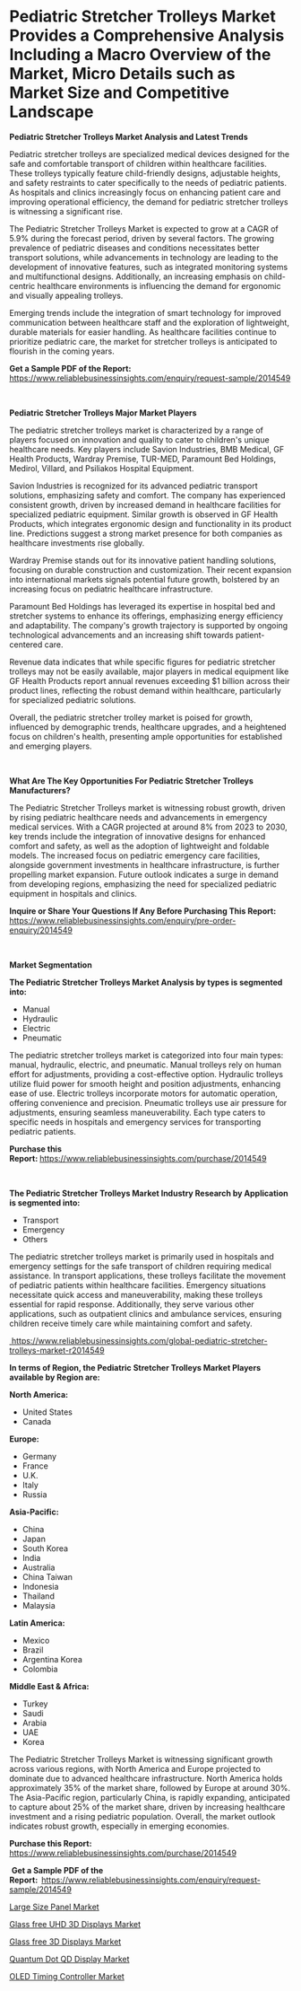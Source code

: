 <p><h1>Pediatric Stretcher Trolleys Market Provides a Comprehensive Analysis Including a Macro Overview of the Market, Micro Details such as Market Size and Competitive Landscape</h1></p><p><strong>Pediatric Stretcher Trolleys Market Analysis and Latest Trends</strong></p>
<p><p>Pediatric stretcher trolleys are specialized medical devices designed for the safe and comfortable transport of children within healthcare facilities. These trolleys typically feature child-friendly designs, adjustable heights, and safety restraints to cater specifically to the needs of pediatric patients. As hospitals and clinics increasingly focus on enhancing patient care and improving operational efficiency, the demand for pediatric stretcher trolleys is witnessing a significant rise.</p><p>The Pediatric Stretcher Trolleys Market is expected to grow at a CAGR of 5.9% during the forecast period, driven by several factors. The growing prevalence of pediatric diseases and conditions necessitates better transport solutions, while advancements in technology are leading to the development of innovative features, such as integrated monitoring systems and multifunctional designs. Additionally, an increasing emphasis on child-centric healthcare environments is influencing the demand for ergonomic and visually appealing trolleys. </p><p>Emerging trends include the integration of smart technology for improved communication between healthcare staff and the exploration of lightweight, durable materials for easier handling. As healthcare facilities continue to prioritize pediatric care, the market for stretcher trolleys is anticipated to flourish in the coming years.</p></p>
<p><strong>Get a Sample PDF of the Report:&nbsp;</strong> <a href="https://www.reliablebusinessinsights.com/enquiry/request-sample/2014549?utm_campaign=63&utm_medium=2&utm_source=Github&utm_content=ia&utm_term=29032025&utm_id=pediatric-stretcher-trolleys">https://www.reliablebusinessinsights.com/enquiry/request-sample/2014549</a></p>
<p>&nbsp;</p>
<p><strong>Pediatric Stretcher Trolleys Major Market Players</strong></p>
<p><p>The pediatric stretcher trolleys market is characterized by a range of players focused on innovation and quality to cater to children's unique healthcare needs. Key players include Savion Industries, BMB Medical, GF Health Products, Wardray Premise, TUR-MED, Paramount Bed Holdings, Medirol, Villard, and Psiliakos Hospital Equipment.</p><p>Savion Industries is recognized for its advanced pediatric transport solutions, emphasizing safety and comfort. The company has experienced consistent growth, driven by increased demand in healthcare facilities for specialized pediatric equipment. Similar growth is observed in GF Health Products, which integrates ergonomic design and functionality in its product line. Predictions suggest a strong market presence for both companies as healthcare investments rise globally.</p><p>Wardray Premise stands out for its innovative patient handling solutions, focusing on durable construction and customization. Their recent expansion into international markets signals potential future growth, bolstered by an increasing focus on pediatric healthcare infrastructure.</p><p>Paramount Bed Holdings has leveraged its expertise in hospital bed and stretcher systems to enhance its offerings, emphasizing energy efficiency and adaptability. The company's growth trajectory is supported by ongoing technological advancements and an increasing shift towards patient-centered care.</p><p>Revenue data indicates that while specific figures for pediatric stretcher trolleys may not be easily available, major players in medical equipment like GF Health Products report annual revenues exceeding $1 billion across their product lines, reflecting the robust demand within healthcare, particularly for specialized pediatric solutions.</p><p>Overall, the pediatric stretcher trolley market is poised for growth, influenced by demographic trends, healthcare upgrades, and a heightened focus on children's health, presenting ample opportunities for established and emerging players.</p></p>
<p>&nbsp;</p>
<p><strong>What Are The Key Opportunities For Pediatric Stretcher Trolleys Manufacturers?</strong></p>
<p><p>The Pediatric Stretcher Trolleys market is witnessing robust growth, driven by rising pediatric healthcare needs and advancements in emergency medical services. With a CAGR projected at around 8% from 2023 to 2030, key trends include the integration of innovative designs for enhanced comfort and safety, as well as the adoption of lightweight and foldable models. The increased focus on pediatric emergency care facilities, alongside government investments in healthcare infrastructure, is further propelling market expansion. Future outlook indicates a surge in demand from developing regions, emphasizing the need for specialized pediatric equipment in hospitals and clinics.</p></p>
<p><strong>Inquire or Share Your Questions If Any Before Purchasing This Report:</strong> <a href="https://www.reliablebusinessinsights.com/enquiry/pre-order-enquiry/2014549?utm_campaign=63&utm_medium=2&utm_source=Github&utm_content=ia&utm_term=29032025&utm_id=pediatric-stretcher-trolleys">https://www.reliablebusinessinsights.com/enquiry/pre-order-enquiry/2014549</a></p>
<p>&nbsp;</p>
<p><strong>Market Segmentation</strong></p>
<p><strong>The Pediatric Stretcher Trolleys Market Analysis by types is segmented into:</strong></p>
<p><ul><li>Manual</li><li>Hydraulic</li><li>Electric</li><li>Pneumatic</li></ul></p>
<p><p>The pediatric stretcher trolleys market is categorized into four main types: manual, hydraulic, electric, and pneumatic. Manual trolleys rely on human effort for adjustments, providing a cost-effective option. Hydraulic trolleys utilize fluid power for smooth height and position adjustments, enhancing ease of use. Electric trolleys incorporate motors for automatic operation, offering convenience and precision. Pneumatic trolleys use air pressure for adjustments, ensuring seamless maneuverability. Each type caters to specific needs in hospitals and emergency services for transporting pediatric patients.</p></p>
<p><strong>Purchase this Report:&nbsp;</strong><a href="https://www.reliablebusinessinsights.com/purchase/2014549?utm_campaign=63&utm_medium=2&utm_source=Github&utm_content=ia&utm_term=29032025&utm_id=pediatric-stretcher-trolleys">https://www.reliablebusinessinsights.com/purchase/2014549</a></p>
<p>&nbsp;</p>
<p><strong>The Pediatric Stretcher Trolleys Market Industry Research by Application is segmented into:</strong></p>
<p><ul><li>Transport</li><li>Emergency</li><li>Others</li></ul></p>
<p><p>The pediatric stretcher trolleys market is primarily used in hospitals and emergency settings for the safe transport of children requiring medical assistance. In transport applications, these trolleys facilitate the movement of pediatric patients within healthcare facilities. Emergency situations necessitate quick access and maneuverability, making these trolleys essential for rapid response. Additionally, they serve various other applications, such as outpatient clinics and ambulance services, ensuring children receive timely care while maintaining comfort and safety.</p></p>
<p><a href="https://www.reliablebusinessinsights.com/global-pediatric-stretcher-trolleys-market-r2014549?utm_campaign=63&utm_medium=2&utm_source=Github&utm_content=ia&utm_term=29032025&utm_id=pediatric-stretcher-trolleys">&nbsp;https://www.reliablebusinessinsights.com/global-pediatric-stretcher-trolleys-market-r2014549</a></p>
<p><strong>In terms of Region, the Pediatric Stretcher Trolleys Market Players available by Region are:</strong></p>
<p>
    <p> <strong> North America: </strong>
        <ul>
            <li>United States</li>
            <li>Canada</li>
        </ul>
        </p> 
    <p> <strong> Europe: </strong>
        <ul>
            <li>Germany</li>
            <li>France</li>
            <li>U.K.</li>
            <li>Italy</li>
            <li>Russia</li>
        </ul>
        </p> 
    <p> <strong> Asia-Pacific: </strong>
        <ul>
            <li>China</li>
            <li>Japan</li>
            <li>South Korea</li>
            <li>India</li>
            <li>Australia</li>
            <li>China Taiwan</li>
            <li>Indonesia</li>
            <li>Thailand</li>
            <li>Malaysia</li>
        </ul>
        </p> 
    <p> <strong> Latin America: </strong>
        <ul>
            <li>Mexico</li>
            <li>Brazil</li>
            <li>Argentina Korea</li>
            <li>Colombia</li>
        </ul>
        </p> 
    <p> <strong> Middle East & Africa: </strong>
        <ul>
            <li>Turkey</li>
            <li>Saudi</li>
            <li>Arabia</li>
            <li>UAE</li>
            <li>Korea</li>
        </ul>
    </p>
    </p>
<p><p>The Pediatric Stretcher Trolleys Market is witnessing significant growth across various regions, with North America and Europe projected to dominate due to advanced healthcare infrastructure. North America holds approximately 35% of the market share, followed by Europe at around 30%. The Asia-Pacific region, particularly China, is rapidly expanding, anticipated to capture about 25% of the market share, driven by increasing healthcare investment and a rising pediatric population. Overall, the market outlook indicates robust growth, especially in emerging economies.</p></p>
<p><strong>Purchase this Report: </strong><a href="https://www.reliablebusinessinsights.com/purchase/2014549?utm_campaign=63&utm_medium=2&utm_source=Github&utm_content=ia&utm_term=29032025&utm_id=pediatric-stretcher-trolleys">https://www.reliablebusinessinsights.com/purchase/2014549</a></p>
<p>&nbsp;<strong>Get a Sample PDF of the Report:&nbsp;&nbsp;</strong><a href="https://www.reliablebusinessinsights.com/enquiry/request-sample/2014549?utm_campaign=63&utm_medium=2&utm_source=Github&utm_content=ia&utm_term=29032025&utm_id=pediatric-stretcher-trolleys">https://www.reliablebusinessinsights.com/enquiry/request-sample/2014549</a></p>
<p><strong></strong></p>
<p><p><a href="https://github.com/sokurgleyde/Market-Research-Report-List-1/blob/main/large-size-panel-market.md?utm_campaign=63&utm_medium=2&utm_source=Github&utm_content=ia&utm_term=29032025&utm_id=pediatric-stretcher-trolleys">Large Size Panel Market</a></p><p><a href="https://github.com/kocssequen/Market-Research-Report-List-1/blob/main/glass-free-uhd-3d-displays-market.md?utm_campaign=63&utm_medium=2&utm_source=Github&utm_content=ia&utm_term=29032025&utm_id=pediatric-stretcher-trolleys">Glass free UHD 3D Displays Market</a></p><p><a href="https://github.com/chlihakwatsi/Market-Research-Report-List-1/blob/main/glass-free-3d-displays-market.md?utm_campaign=63&utm_medium=2&utm_source=Github&utm_content=ia&utm_term=29032025&utm_id=pediatric-stretcher-trolleys">Glass free 3D Displays Market</a></p><p><a href="https://github.com/rubiogruis0p/Market-Research-Report-List-1/blob/main/quantum-dot-qd-display-market.md?utm_campaign=63&utm_medium=2&utm_source=Github&utm_content=ia&utm_term=29032025&utm_id=pediatric-stretcher-trolleys">Quantum Dot QD Display Market</a></p><p><a href="https://github.com/jemmysolin5k/Market-Research-Report-List-1/blob/main/oled-timing-controller-market.md?utm_campaign=63&utm_medium=2&utm_source=Github&utm_content=ia&utm_term=29032025&utm_id=pediatric-stretcher-trolleys">OLED Timing Controller Market</a></p></p>